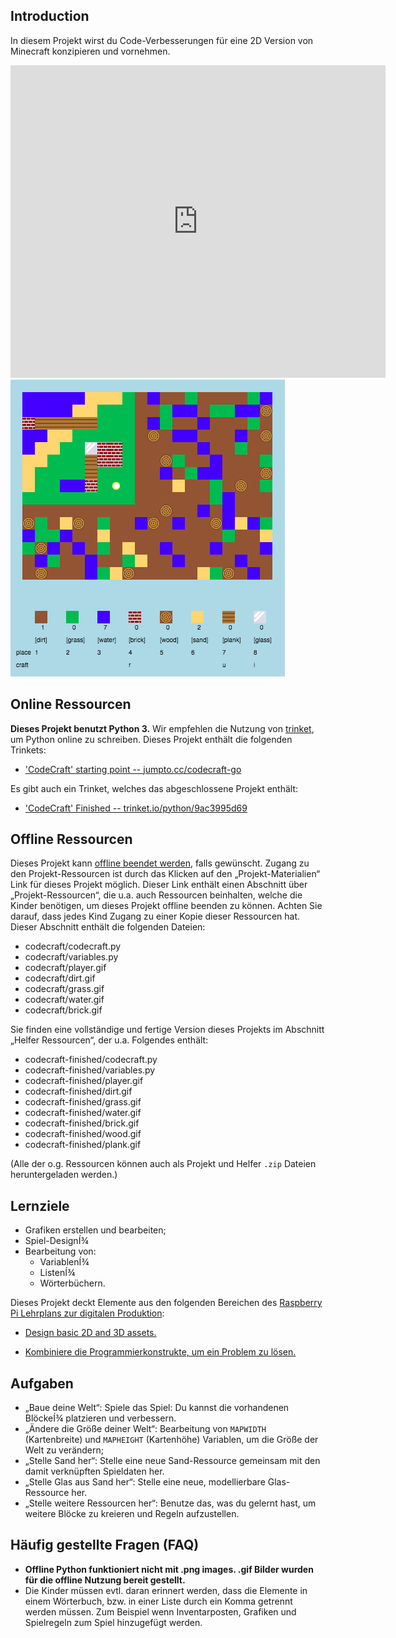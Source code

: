 ## Introduction

In diesem Projekt wirst du Code-Verbesserungen für eine 2D Version von Minecraft konzipieren und vornehmen.

<div class="trinket">
  <iframe src="https://trinket.io/embed/python/9ac3995d69?outputOnly=true&start=result" width="600" height="500" frameborder="0" marginwidth="0" marginheight="0" allowfullscreen>
  </iframe>
  <img src="images/craft-finished.png">
</div>

## Online Ressourcen

__Dieses Projekt benutzt Python 3.__ Wir empfehlen die Nutzung von [trinket](https://trinket.io/), um Python online zu schreiben. Dieses Projekt enthält die folgenden Trinkets:

+ ['CodeCraft' starting point -- jumpto.cc/codecraft-go](http://jumpto.cc/codecraft-go)

Es gibt auch ein Trinket, welches das abgeschlossene Projekt enthält:

+ ['CodeCraft' Finished -- trinket.io/python/9ac3995d69](https://trinket.io/python/9ac3995d69)

## Offline Ressourcen
Dieses Projekt kann [offline beendet werden](https://www.codeclubprojects.org/en-GB/resources/python-working-offline/), falls gewünscht. Zugang zu den Projekt-Ressourcen ist durch das Klicken auf den „Projekt-Materialien“ Link für dieses Projekt möglich. Dieser Link enthält einen Abschnitt über „Projekt-Ressourcen“, die u.a. auch Ressourcen beinhalten, welche die Kinder benötigen, um dieses Projekt offline beenden zu können. Achten Sie darauf, dass jedes Kind Zugang zu einer Kopie dieser Ressourcen hat. Dieser Abschnitt enthält die folgenden Dateien:

+ codecraft/codecraft.py
+ codecraft/variables.py
+ codecraft/player.gif
+ codecraft/dirt.gif
+ codecraft/grass.gif
+ codecraft/water.gif
+ codecraft/brick.gif

Sie finden eine vollständige und fertige Version dieses Projekts im Abschnitt „Helfer Ressourcen“, der u.a. Folgendes enthält:

+ codecraft-finished/codecraft.py
+ codecraft-finished/variables.py
+ codecraft-finished/player.gif
+ codecraft-finished/dirt.gif
+ codecraft-finished/grass.gif
+ codecraft-finished/water.gif
+ codecraft-finished/brick.gif
+ codecraft-finished/wood.gif
+ codecraft-finished/plank.gif

(Alle der o.g. Ressourcen können auch als Projekt und Helfer `.zip` Dateien heruntergeladen werden.)

## Lernziele
+ Grafiken erstellen und bearbeiten;
+ Spiel-DesignÍ¾
+ Bearbeitung von:
	+ VariablenÍ¾
	+ ListenÍ¾
	+ Wörterbüchern.

Dieses Projekt deckt Elemente aus den folgenden Bereichen des [Raspberry Pi Lehrplans zur digitalen Produktion](http://rpf.io/curriculum):

+ [Design basic 2D and 3D assets.](https://www.raspberrypi.org/curriculum/design/creator)

+ [Kombiniere die Programmierkonstrukte, um ein Problem zu lösen.](https://www.raspberrypi.org/curriculum/programming/builder)

## Aufgaben
+ „Baue deine Welt“: Spiele das Spiel: Du kannst die vorhandenen BlöckeÍ¾ platzieren und verbessern.
+ „Ändere die Größe deiner Welt“: Bearbeitung von `MAPWIDTH` (Kartenbreite) und `MAPHEIGHT` (Kartenhöhe) Variablen, um die Größe der Welt zu verändern;
+ „Stelle Sand her“: Stelle eine neue Sand-Ressource gemeinsam mit den damit verknüpften Spieldaten her.
+ „Stelle Glas aus Sand her“: Stelle eine neue, modellierbare Glas-Ressource her.
+ „Stelle weitere Ressourcen her“: Benutze das, was du gelernt hast, um weitere Blöcke zu kreieren und Regeln aufzustellen.

## Häufig gestellte Fragen (FAQ)
+ __Offline Python funktioniert nicht mit .png images. .gif Bilder wurden für die offline Nutzung bereit gestellt.__
+ Die Kinder müssen evtl. daran erinnert werden, dass die Elemente in einem Wörterbuch, bzw. in einer Liste durch ein Komma getrennt werden müssen. Zum Beispiel wenn Inventarposten, Grafiken und Spielregeln zum Spiel hinzugefügt werden.
